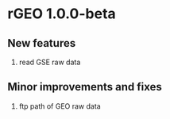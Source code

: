 

# rGEO 1.0.0-beta

## New features

1. read GSE raw data

## Minor improvements and fixes

1. ftp path of GEO raw data